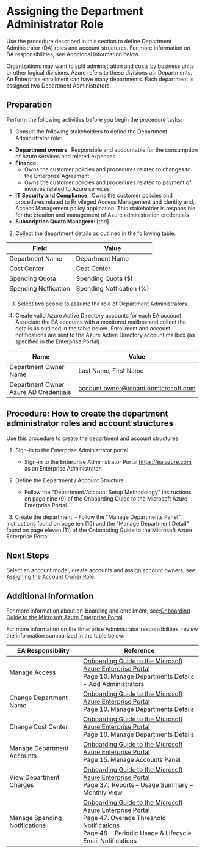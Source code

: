 # Assigning the Department Administrator Role


Use the procedure described in this section to define Department Administrator (DA) roles and account structures. For more 
information on DA responsibilities, see Additional information below.   


Organizations may want to split administration and costs by business units or other logical divisions. Azure refers to these 
divisions as: Departments. An Enterprise enrollment can have many departments. Each department is assigned two Department 
Administrators.   


 
## Preparation 


Perform the following activities before you begin the procedure tasks:  
 

1. Consult the following stakeholders to define the Department Administrator role:  

- **Department owners**:  Responsible and accountable for the consumption of Azure services and related expenses  
- **Finance:** 
     - Owns the customer policies and procedures related to changes to the Enterprise Agreement  
     - Owns the customer policies and procedures related to payment of invoices related to Azure services  
- **IT Security and Compliance:**  Owns the customer policies and procedures related to Privileged Access Management 
and Identity and, Access Management policy application. This stakeholder is responsible for the creation and 
management of Azure administration credentials  
- **Subscription Quota Managers:** [tbd]  



2. Collect the department details as outlined in the following table:  


| __Field__ | __Value__ |
|------------------------------|----------------------------|
| Department Name   | Department Name   | 
| Cost Center    | Cost Center | 
| Spending Quota  | Spending Quota ($)  | 
| Spending Notfication    | Spending Notfication (%) | 
  
  
3. Select two people to assume the role of Department Administrators.    

4. Create valid Azure Active Directory accounts for each EA account. Associate the EA accounts with a monitored mailbox and 
collect the details as outlined in the table below.  Enrollment and account notifications are sent to the Azure Active 
Directory account mailbox (as specified in the Enterprise Portal).  


| __Name__ | __Value__ |
|------------------------------|----------------------------|
| Department Owner Name  | Last Name, First Name  | 
| Department Owner Azure AD Credentials     | account.owner@tenant.onmicrosoft.com | 


 


## Procedure:  How to create the department administrator roles and account structures 

Use this procedure to create the department and account structures. 


1. Sign-in to the Enterprise Administrator portal  
   - Sign-in to the Enterprise Administrator Portal https://ea.azure.com as an Enterprise Administrator.  

 

2. Define the Department / Account Structure  
   - Follow the "Department/Account Setup Methodology" instructions on page nine (9) of the Onboarding Guide to the 
Microsoft Azure Enterprise Portal.  

  
3. Create the department  
    - Follow the "Manage Departments Panel" instructions found on page ten (10) and the "Manage Department Detail" found 
on page eleven (11) of the Onboarding Guide to the Microsoft Azure Enterprise Portal.  



## Next Steps 
Select an account model, create accounts and assign account owners, see:  [Assigning the Account Owner Role](1.3-Assigning-the-Account-Owner-Role.md).  


## Additional Information
For more information about on-boarding and enrollment, see:[Onboarding Guide to the Microsoft Azure Enterprise Portal](https://eaportalonboardingvideos.blob.core.windows.net/onboardingvideos/AzureDirectEACustomerOnboardingGuide_En.pdf). 

For more information on the Enterprise Administrator responsibilities, review the information summarized in the table below:  


| __EA Responsibility__ | __Reference__ |
|------------------------------|----------------------------|
| Manage Access   | [Onboarding Guide to the Microsoft Azure Enterprise Portal](https://eaportalonboardingvideos.blob.core.windows.net/onboardingvideos/AzureDirectEACustomerOnboardingGuide_En.pdf) </br> Page 10. Manage Departments Details - Add Administrators    | 
| Change Department Name  | [Onboarding Guide to the Microsoft Azure Enterprise Portal](https://eaportalonboardingvideos.blob.core.windows.net/onboardingvideos/AzureDirectEACustomerOnboardingGuide_En.pdf) </br> Page 10. Manage Departments Details    | 
| Change Cost Center   | [Onboarding Guide to the Microsoft Azure Enterprise Portal](https://eaportalonboardingvideos.blob.core.windows.net/onboardingvideos/AzureDirectEACustomerOnboardingGuide_En.pdf) </br> Page 10. Manage Departments Details | 
| Manage Department Accounts   | [Onboarding Guide to the Microsoft Azure Enterprise Portal](https://eaportalonboardingvideos.blob.core.windows.net/onboardingvideos/AzureDirectEACustomerOnboardingGuide_En.pdf) </br> Page 15. Manage Accounts Panel  | 
| View Department Charges   | [Onboarding Guide to the Microsoft Azure Enterprise Portal](https://eaportalonboardingvideos.blob.core.windows.net/onboardingvideos/AzureDirectEACustomerOnboardingGuide_En.pdf) </br> Page 37.  Reports – Usage Summary – Monthly View | 
| Manage Spending Notifications    | [Onboarding Guide to the Microsoft Azure Enterprise Portal](https://eaportalonboardingvideos.blob.core.windows.net/onboardingvideos/AzureDirectEACustomerOnboardingGuide_En.pdf) </br> Page 47. Overage Threshold Notifications  <br/> Page 48 - Periodic Usage & Lifecycle Email Notifications  | 


